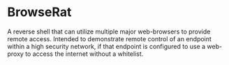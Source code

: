 # BrowseRat
A reverse shell that can utilize multiple major web-browsers to provide remote access. Intended to demonstrate remote control of an endpoint within a high security network, if that endpoint is configured to use a web-proxy to access the internet without a whitelist.
